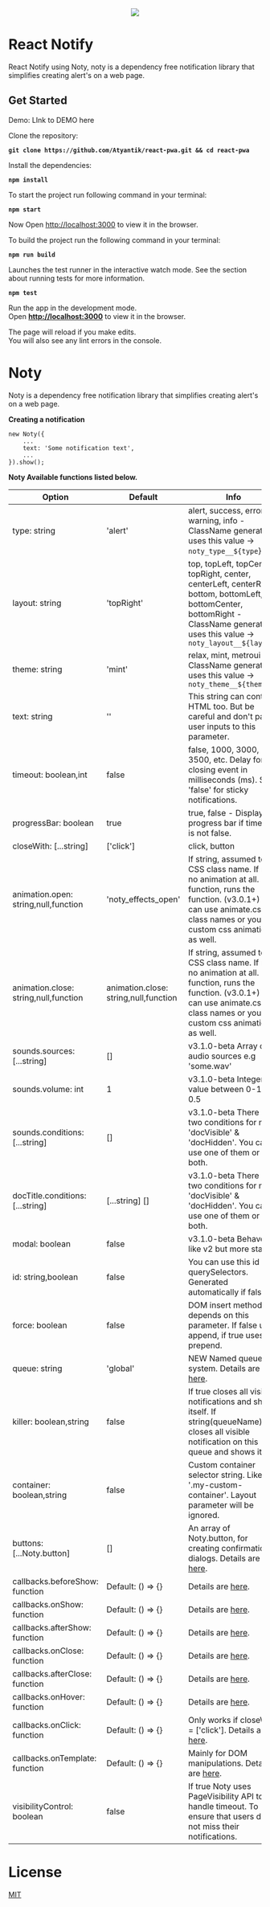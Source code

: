<center>
<img src="https://og-image.now.sh/React%20Notify.png?theme=light&md=1&fontSize=125px&images=https%3A%2F%2Fassets.zeit.co%2Fimage%2Fupload%2Ffront%2Fassets%2Fdesign%2Fnow-black.svg&images=https%3A%2F%2Fned.im%2Fnoty%2F_media%2Fnoty-v3-logo.png&images=https%3A%2F%2Fcdn4.iconfinder.com%2Fdata%2Ficons%2Flogos-3%2F600%2FReact.js_logo-512.png&widths=250&widths=350&widths=250&heights=300&heights=250&heights=250">
</center>

# React Notify
React Notify using Noty, noty is a dependency free notification library that simplifies creating alert's on a web page.

## Get Started

Demo: LInk to DEMO here

Clone the repository:

**`git clone https://github.com/Atyantik/react-pwa.git && cd react-pwa`** 

Install the dependencies:

**`npm install`**

To start the project run following command in your terminal:

**`npm start`**

Now Open [http://localhost:3000](http://localhost:3000) to view it in the browser.

To build the project run the following command in your terminal:

**`npm run build`**

Launches the test runner in the interactive watch mode.
See the section about running tests for more information.

**`npm test`**


Run the app in the development mode.<br>
Open **[http://localhost:3000](http://localhost:3000)** to view it in the browser.

The page will reload if you make edits.<br>
You will also see any lint errors in the console.

# Noty

Noty is a dependency free notification library that simplifies creating alert's on a web page.

**Creating a notification**
```
new Noty({
    ...
    text: 'Some notification text',
    ...
}).show();
```
**Noty Available functions listed below.**


|  Option | Default  |  Info |
|---|---|---|
|  type: string |  	'alert' |  alert, success, error, warning, info - ClassName generator uses this value → `noty_type__${type`} |
|  layout: string |  	'topRight' | top, topLeft, topCenter, topRight, center, centerLeft, centerRight, bottom, bottomLeft, bottomCenter, bottomRight - ClassName generator uses this value → `noty_layout__${layout}`  |
| theme: string  | 'mint'  | relax, mint, metroui - ClassName generator uses this value → `noty_theme__${theme}`  |
|  text: string | ''  |	This string can contain HTML too. But be careful and don't pass user inputs to this parameter.  |
| timeout: boolean,int  |  false | false, 1000, 3000, 3500, etc. Delay for closing event in milliseconds (ms). Set 'false' for sticky notifications.   |
|  progressBar: boolean |true|  true, false - Displays a progress bar if timeout is not false. |
| closeWith: [...string]  |  ['click'] |  	click, button |
|  animation.open: string,null,function | 'noty_effects_open'  |  If string, assumed to be CSS class name. If null, no animation at all. If function, runs the function. (v3.0.1+) You can use animate.css class names or your custom css animations as well. |
|  animation.close: string,null,function | animation.close: string,null,function  | If string, assumed to be CSS class name. If null, no animation at all. If function, runs the function. (v3.0.1+) You can use animate.css class names or your custom css animations as well.  |
|  sounds.sources: [...string] | 	[]  |  v3.1.0-beta Array of audio sources e.g 'some.wav' |
| sounds.volume: int  |  1 | v3.1.0-beta Integer value between 0-1 e.g 0.5   |
| sounds.conditions: [...string]  | []  |  v3.1.0-beta There are two conditions for now: 'docVisible' & 'docHidden'. You can use one of them or both. |
| docTitle.conditions: [...string]  | [...string]	[]  | 	v3.1.0-beta There are two conditions for now: 'docVisible' & 'docHidden'. You can use one of them or both.  |
| modal: boolean  | false  |  v3.1.0-beta Behaves like v2 but more stable |
| id: string,boolean  |  false |  You can use this id with querySelectors. Generated automatically if false. |
| force: boolean  | false| DOM insert method depends on this parameter. If false uses append, if true uses prepend.  |
|  queue: string |  'global' | NEW Named queue system. Details are [here](https://ned.im/noty/#/api).  |
|  killer: boolean,string |  false | 	If true closes all visible notifications and shows itself. If string(queueName) closes all visible notification on this queue and shows itself.  |
|  container: boolean,string |  false | Custom container selector string. Like '.my-custom-container'. Layout parameter will be ignored.  |
| buttons: [...Noty.button]  | []  |  	An array of Noty.button, for creating confirmation dialogs. Details are [here](https://ned.im/noty/#/api). |
| callbacks.beforeShow: function  | Default: () => {}  |  Details are [here](https://ned.im/noty/#/api). |
|  callbacks.onShow: function | Default: () => {}  | Details are [here](https://ned.im/noty/#/api).  |
|  callbacks.afterShow: function |  Default: () => {} |  Details are [here](https://ned.im/noty/#/api). |
|  callbacks.onClose: function |  Default: () => {} | Details are [here](https://ned.im/noty/#/api).  |
|  callbacks.afterClose: function | Default: () => {}  | Details are [here](https://ned.im/noty/#/api).  |
|  callbacks.onHover: function |  Default: () => {} |  Details are [here](https://ned.im/noty/#/api). |
| callbacks.onClick: function  |  Default: () => {} | Only works if closeWith = ['click']. Details are [here](https://ned.im/noty/#/api).  |
| callbacks.onTemplate: function  |  Default: () => {} | Mainly for DOM manipulations. Details are [here](https://ned.im/noty/#/api).  |
| visibilityControl: boolean  | false  | If true Noty uses PageVisibility API to handle timeout. To ensure that users do not miss their notifications.  |

# License
[MIT](LICENSE)